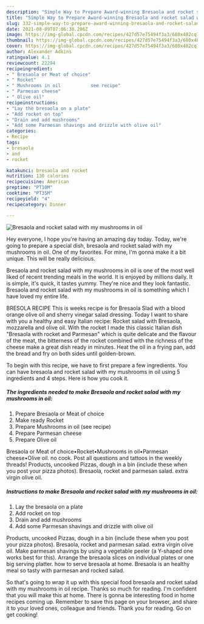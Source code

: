 ```yaml
---
description: "Simple Way to Prepare Award-winning Bresaola and rocket salad with my mushrooms in oil"
title: "Simple Way to Prepare Award-winning Bresaola and rocket salad with my mushrooms in oil"
slug: 332-simple-way-to-prepare-award-winning-bresaola-and-rocket-salad-with-my-mushrooms-in-oil
date: 2021-08-09T07:06:38.286Z
image: https://img-global.cpcdn.com/recipes/427d57e75494f3a3/680x482cq70/bresaola-and-rocket-salad-with-my-mushrooms-in-oil-recipe-main-photo.jpg
thumbnail: https://img-global.cpcdn.com/recipes/427d57e75494f3a3/680x482cq70/bresaola-and-rocket-salad-with-my-mushrooms-in-oil-recipe-main-photo.jpg
cover: https://img-global.cpcdn.com/recipes/427d57e75494f3a3/680x482cq70/bresaola-and-rocket-salad-with-my-mushrooms-in-oil-recipe-main-photo.jpg
author: Alexander Adkins
ratingvalue: 4.1
reviewcount: 22294
recipeingredient:
- " Bresaola or Meat of choice"
- " Rocket"
- " Mushrooms in oil           see recipe"
- " Parmesan cheese"
- " Olive oil"
recipeinstructions:
- "Lay the bresaola on a plate"
- "Add rocket on top"
- "Drain and add mushrooms"
- "Add some Parmesan shavings and drizzle with olive oil"
categories:
- Recipe
tags:
- bresaola
- and
- rocket

katakunci: bresaola and rocket 
nutrition: 130 calories
recipecuisine: American
preptime: "PT10M"
cooktime: "PT35M"
recipeyield: "4"
recipecategory: Dinner

---
```



![Bresaola and rocket salad with my mushrooms in oil](https://img-global.cpcdn.com/recipes/427d57e75494f3a3/680x482cq70/bresaola-and-rocket-salad-with-my-mushrooms-in-oil-recipe-main-photo.jpg)

Hey everyone, I hope you're having an amazing day today. Today, we're going to prepare a special dish, bresaola and rocket salad with my mushrooms in oil. One of my favorites. For mine, I'm gonna make it a bit unique. This will be really delicious.

Bresaola and rocket salad with my mushrooms in oil is one of the most well liked of recent trending meals in the world. It is enjoyed by millions daily. It is simple, it's quick, it tastes yummy. They're nice and they look fantastic. Bresaola and rocket salad with my mushrooms in oil is something which I have loved my entire life.

BRESOLA RECIPE This is weeks recipe is for Bresaola Slad with a blood orange olive oil and sherry vinegar salad dressing. Today I want to share with you a healthy and easy Italian recipe: Rocket salad with Bresaola, mozzarella and olive oil. With the rocket I made this classic Italian dish &#34;Bresaola with rocket and Parmesan&#34; which is quite delicate and the flavour of the meat, the bitterness of the rocket combined with the richness of the cheese make a great dish ready in minutes. Heat the oil in a frying pan, add the bread and fry on both sides until golden-brown.


To begin with this recipe, we have to first prepare a few ingredients. You can have bresaola and rocket salad with my mushrooms in oil using 5 ingredients and 4 steps. Here is how you cook it.

<!--inarticleads1-->

##### The ingredients needed to make Bresaola and rocket salad with my mushrooms in oil:

1. Prepare  Bresaola or Meat of choice
1. Make ready  Rocket
1. Prepare  Mushrooms in oil           (see recipe)
1. Prepare  Parmesan cheese
1. Prepare  Olive oil


Bresaola or Meat of choice•Rocket•Mushrooms in oil•Parmesan cheese•Olive oil. no cook. Post all questions and tattoos in the weekly threads! Products, uncooked Pizzas, dough in a bin (include these when you post your pizza photos). Bresaola, rocket and parmesan salad. extra virgin olive oil. 

<!--inarticleads2-->

##### Instructions to make Bresaola and rocket salad with my mushrooms in oil:

1. Lay the bresaola on a plate
1. Add rocket on top
1. Drain and add mushrooms
1. Add some Parmesan shavings and drizzle with olive oil


Products, uncooked Pizzas, dough in a bin (include these when you post your pizza photos). Bresaola, rocket and parmesan salad. extra virgin olive oil. Make parmesan shavings by using a vegetable peeler (a Y-shaped one works best for this). Arrange the bresaola slices on individual plates or one big serving platter. how to serve bresaola at home. Bresaola is an healthy meal so tasty with parmesan and rocked salad. 

So that's going to wrap it up with this special food bresaola and rocket salad with my mushrooms in oil recipe. Thanks so much for reading. I'm confident that you will make this at home. There is gonna be interesting food in home recipes coming up. Remember to save this page on your browser, and share it to your loved ones, colleague and friends. Thank you for reading. Go on get cooking!
